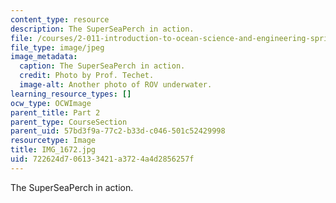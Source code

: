 ```yaml
---
content_type: resource
description: The SuperSeaPerch in action.
file: /courses/2-011-introduction-to-ocean-science-and-engineering-spring-2006/722624d706133421a3724a4d2856257f_IMG_1672.jpg
file_type: image/jpeg
image_metadata:
  caption: The SuperSeaPerch in action.
  credit: Photo by Prof. Techet.
  image-alt: Another photo of ROV underwater.
learning_resource_types: []
ocw_type: OCWImage
parent_title: Part 2
parent_type: CourseSection
parent_uid: 57bd3f9a-77c2-b33d-c046-501c52429998
resourcetype: Image
title: IMG_1672.jpg
uid: 722624d7-0613-3421-a372-4a4d2856257f
---
```

The SuperSeaPerch in action.

